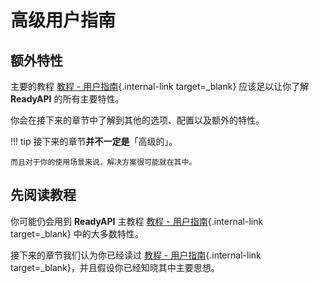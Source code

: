 # 高级用户指南

## 额外特性

主要的教程 [教程 - 用户指南](../tutorial/){.internal-link target=_blank} 应该足以让你了解 **ReadyAPI** 的所有主要特性。

你会在接下来的章节中了解到其他的选项、配置以及额外的特性。

!!! tip
    接下来的章节**并不一定是**「高级的」。

    而且对于你的使用场景来说，解决方案很可能就在其中。

## 先阅读教程

你可能仍会用到 **ReadyAPI** 主教程 [教程 - 用户指南](../tutorial/){.internal-link target=_blank} 中的大多数特性。

接下来的章节我们认为你已经读过 [教程 - 用户指南](../tutorial/){.internal-link target=_blank}，并且假设你已经知晓其中主要思想。
